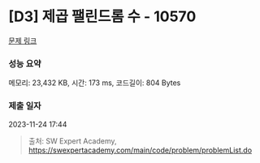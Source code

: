 # [D3] 제곱 팰린드롬 수 - 10570 

[문제 링크](https://swexpertacademy.com/main/code/problem/problemDetail.do?contestProbId=AXO72aaqPrcDFAXS) 

### 성능 요약

메모리: 23,432 KB, 시간: 173 ms, 코드길이: 804 Bytes

### 제출 일자

2023-11-24 17:44



> 출처: SW Expert Academy, https://swexpertacademy.com/main/code/problem/problemList.do